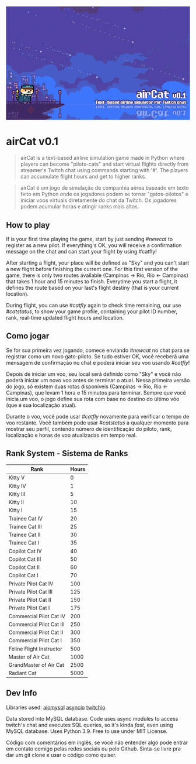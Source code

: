 ![Banner](/readme/aircatbanner.gif)
# airCat v0.1
>airCat is a text-based airline simulation game made in Python where players can become "pilots-cats" and
start virtual flights directly from streamer's Twitch chat using commands starting with '#'. The players can accumulate
flight hours and get to higher ranks. 

>airCat é um jogo de simulação de companhia aérea baseado em texto feito em Python onde os jogadores podem
se tornar "gatos-pilotos" e iniciar voos virtuais diretamente do chat da Twitch. Os
jogadores podem acumular horas e atingir ranks mais altos. 

## How to play 

If is your first time playing the game, start by just sending *#newcat* to register as a new pilot. If everything's
OK, you will receive a confirmation message on the chat and can start your flight by using #catfly! 

After starting a flight, your place will be defined as "Sky" and you can't start a new flight before finishing the
current one. For this first version of the game, there is only two routes available (Campinas -> Rio, Rio <- Campinas)
that takes 1 hour and 15 minutes to finish. Everytime you start a flight, it defines the route based on your last's
flight destiny (that is your current location).

During flight, you can use *#catfly* again to check time remaining, our use *#catstatus*, to show your game profile, 
containing your pilot ID number, rank, real-time updated flight hours and location. 

## Como jogar

Se for sua primeira vez jogando, comece enviando *#newcat* no chat para se registrar como um novo gato-piloto. Se tudo 
estiver OK, você receberá uma mensagem de confirmação no chat e poderá iniciar seu voo usando *#catfly*!

Depois de iniciar um voo, seu local será definido como "Sky" e você não poderá iniciar um novo voo antes de terminar o
atual. Nessa primeira versão do jogo, só existem duas rotas disponíveis (Campinas -> Rio, Rio <- Campinas), que levam 
1 hora e 15 minutos para terminar. Sempre que você inicia um voo, o jogo define sua rota com base no destino do último vôo
(que é sua localização atual).

Durante o voo, você pode usar *#catfly* novamente para verificar o tempo de voo restante. Você também pode usar *#catstatus* 
a qualquer momento para mostrar seu perfil, contendo número de identificação do piloto, rank, localização e horas de voo 
atualizadas em tempo real.


## Rank System - Sistema de Ranks

Rank | Hours
------|------
Kitty V|0
Kitty IV|1
Kitty III|5
Kitty II|10
Kitty I|15
Trainee Cat IV|20
Trainee Cat III|25
Trainee Cat II|30
Trainee Cat I|35
Copilot Cat IV|40
Copilot Cat III|50
Copilot Cat II|60
Copilot Cat I|70
Private Pilot Cat IV|100
Private Pilot Cat III|125
Private Pilot Cat II|150
Private Pilot Cat I|175
Commercial Pilot Cat IV|200
Commercial Pilot Cat III|250
Commercial Pilot Cat II|300
Commercial Pilot Cat I|350
Feline Flight Instructor|500
Master of Air Cat|1000
GrandMaster of Air Cat|2500
Radiant Cat|5000

## Dev Info

Libraries used: [aiomysql](https://github.com/aio-libs/aiomysql) [asyncio](https://github.com/python/asyncio) [twitchio](https://github.com/TwitchIO/TwitchIO)

Data stored into MySQL database.
Code uses async modules to access twitch's chat and executes SQL queries, so it's kinda *fast*, even using MySQL database.
Uses Python 3.9.
Free to use under MIT License.

Código com comentários em inglês, se você não entender algo pode entrar em contato comigo pelas redes sociais ou pelo Github. Sinta-se livre pra dar um
git clone e usar o código como quiser.
